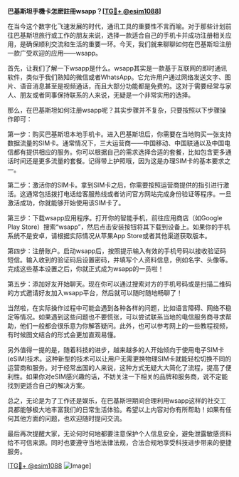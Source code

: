 **巴基斯坦手機卡怎麽註冊wsapp？[[TG💪+ @esim1088](https://t.me/s/esim1088)]**

在当今这个数字化飞速发展的时代，通讯工具的重要性不言而喻。对于那些计划前往巴基斯坦旅行或工作的朋友来说，选择一款适合自己的手机卡并成功注册相关应用，是确保顺利交流和生活的重要一环。今天，我们就来聊聊如何在巴基斯坦注册一款广受欢迎的应用——wsapp。

首先，让我们了解一下wsapp是什么。wsapp其实是一款基于互联网的即时通讯软件，类似于我们熟知的微信或者WhatsApp。它允许用户通过网络发送文字、图片、语音消息甚至是视频通话，而且大部分功能都是免费的。这对于需要经常与家人、朋友或者同事保持联系的人来说，无疑是一个非常实用的选择。

那么，在巴基斯坦如何注册wsapp呢？其实步骤并不复杂，只要按照以下步骤操作即可：

第一步：购买巴基斯坦本地手机卡。进入巴基斯坦后，你需要在当地购买一张支持数据流量的SIM卡。通常情况下，三大运营商——中国移动、中国联通以及中国电信都有提供相应的服务。你可以根据自己的需求选择合适的套餐，比如包含更多通话时间还是更多流量的套餐。记得带上护照哦，因为这是办理SIM卡的基本要求之一。

第二步：激活你的SIM卡。拿到SIM卡之后，你需要按照运营商提供的指引进行激活。这通常包括拨打电话给客服热线或者访问官方网站完成身份验证等程序。一旦激活成功，你就能够开始使用该SIM卡了。

第三步：下载wsapp应用程序。打开你的智能手机，前往应用商店（如Google Play Store）搜索“wsapp”，然后点击安装按钮将其下载到设备上。如果你的手机系统不是安卓，请根据实际情况从苹果App Store或者其他渠道获取版本。

第四步：注册账户。启动wsapp后，按照提示输入有效的手机号码以接收验证码短信。输入收到的验证码后设置密码，并填写个人资料信息，例如名字、头像等。完成这些基本设置之后，你就正式成为wsapp的一员啦！

第五步：添加好友开始聊天。现在你可以通过搜索对方的手机号码或是扫描二维码的方式邀请好友加入wsapp平台，然后就可以随时随地畅聊了！

当然啦，在实际操作过程中可能会遇到各种各样的问题，比如语言障碍、网络不稳定等情况。如果遇到这些问题也不要慌张，可以尝试联系当地的电信服务商寻求帮助，他们一般都会很乐意为你解答疑问。此外，也可以参考网上的一些教程视频，有时候图文结合的形式会更加直观易懂。

另外值得一提的是，随着科技的进步，越来越多的人开始倾向于使用电子SIM卡(eSIM)技术。这种新型的技术可以让用户无需更换物理SIM卡就能轻松切换不同的运营商和服务。对于经常出国的人来说，这种方式无疑大大简化了流程，提高了便利性。如果你对eSIM感兴趣的话，不妨关注一下相关的品牌和服务商，说不定能找到更适合自己的解决方案。

总之，无论是为了工作还是娱乐，在巴基斯坦期间合理利用wsapp这样的社交工具都能够极大地丰富我们的日常生活体验。希望以上内容对你有所帮助！如果有任何其他方面的问题，也欢迎随时提问交流。

最后再次提醒大家，无论何时何地都要注意保护个人信息安全，避免泄露敏感资料给不可信来源。同时也要遵守当地法律法规，合法合规地享受科技进步带来的便捷服务。

[[TG💪+ @esim1088](https://t.me/s/esim1088) ![Image](https://i.postimg.cc/4NQfJmqS/Snipaste-2025-05-13-00-14-12.png)]